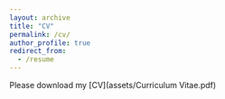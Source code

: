 ```yaml
---
layout: archive
title: "CV"
permalink: /cv/
author_profile: true
redirect_from:
  - /resume
---
```

Please download my [CV](assets/Curriculum Vitae.pdf)

